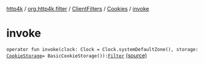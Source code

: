 [http4k](../../../index.md) / [org.http4k.filter](../../index.md) / [ClientFilters](../index.md) / [Cookies](index.md) / [invoke](./invoke.md)

# invoke

`operator fun invoke(clock: Clock = Clock.systemDefaultZone(), storage: `[`CookieStorage`](../../../org.http4k.filter.cookie/-cookie-storage/index.md)` = BasicCookieStorage()): `[`Filter`](../../../org.http4k.core/-filter/index.md) [(source)](https://github.com/http4k/http4k/blob/master/http4k-core/src/main/kotlin/org/http4k/filter/ClientFilters.kt#L101)